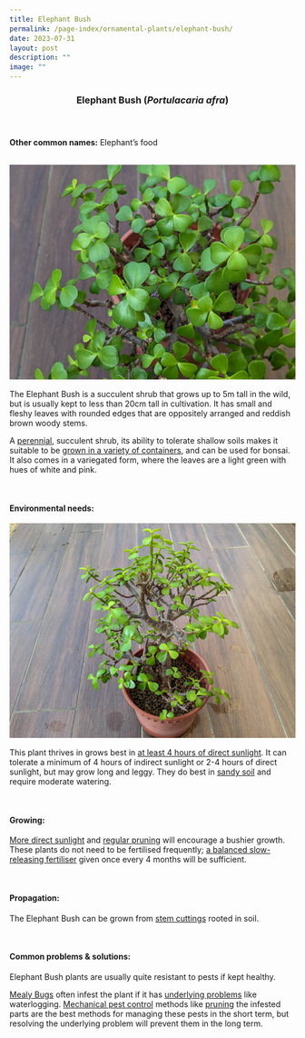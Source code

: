 ```yaml
---
title: Elephant Bush
permalink: /page-index/ornamental-plants/elephant-bush/
date: 2023-07-31
layout: post
description: ""
image: ""
---
```

<header> 
	<h3>Elephant Bush (<em>Portulacaria afra</em>)</h3> 
</header> 
 
<section> 
	<p><strong>Other common names:</strong> Elephant’s food</p> 
	<br> 
</section> 
 
<section>
	<img title="Elephant bush leaves. Photo by Jacqueline Chua." src="/images/Plants/elephantsfood%20(2)_jacquelinechua.jpg">
	<p>The Elephant Bush is a succulent shrub that grows up to 5m tall in the wild, but is usually kept to less than 20cm tall in cultivation. It has small and fleshy leaves with rounded edges that are oppositely arranged and reddish brown woody stems.</p>
	<p>A <a href="/learn-more-about-gardening/glossary/#p">perennial</a>, succulent shrub, its ability to tolerate shallow soils makes it suitable to be <a href="/page-index/horticulture-techniques/planting-in-containers/">grown in a variety of containers</a>, and can be used for bonsai. It also comes in a variegated form, where the leaves are a light green with hues of white and pink.</p>
	 <br> 
</section> 
 
<section> 
  <h4>Environmental needs:</h4> 
	<img title="Elephant bush growing in a pot. Photo by Jacqueline Chua." src="/images/Plants/elephantsfood%20(1)_jacquelinechua.jpg">
  <p>This plant thrives in grows best in <a href="/page-index/horticulture-techniques/gauging-light/">at least 4 hours of direct sunlight</a>. It can tolerate a minimum of 4 hours of indirect sunlight or 2-4 hours of direct sunlight, but may grow long and leggy. They do best in <a href="/page-index/horticulture-techniques/soil/">sandy soil</a> and require moderate watering.</p> 
	<br>
</section>

<section> 
  <h4>Growing:</h4> 
	<p><a href="/page-index/horticulture-techniques/gauging-light/">More direct sunlight</a> and <a href="/page-index/horticulture-techniques/pruning/">regular pruning</a> will encourage a bushier growth. These plants do not need to be fertilised frequently; <a href="/page-index/horticulture-techniques/fertilising/">a balanced slow-releasing fertiliser</a> given once every 4 months will be sufficient.</p> 
	<br> 
</section> 

<section> 
  <h4>Propagation:</h4> 
	<p>The Elephant Bush can be grown from <a href="/page-index/horticulture-techniques/propagating-by-cuttings/">stem cuttings</a> rooted in soil.</p> 
	<br> 
</section> 
 
<section> 
  <h4>Common problems &amp; solutions:</h4> 
	<p>Elephant Bush plants are usually quite resistant to pests if kept healthy.</p>
<p> <a href="/page-index/pests/mealy-bugs/">Mealy Bugs</a> often infest the plant if it has <a href="/learn-more-about-gardening/plant-problems/">underlying problems</a> like waterlogging. <a href="/horticulture-techniques/pest-control/">Mechanical pest control</a> methods like <a href="/page-index/horticulture-techniques/pruning/">pruning</a> the infested parts are the best methods for managing these pests in the short term, but resolving the underlying problem will prevent them in the long term.</p>
	<br> 
</section>